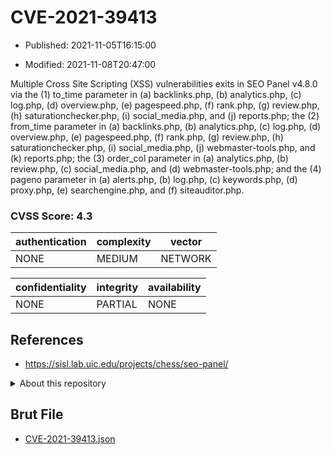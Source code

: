 # CVE-2021-39413

- Published: 2021-11-05T16:15:00

- Modified: 2021-11-08T20:47:00

Multiple Cross Site Scripting (XSS) vulnerabilities exits in SEO Panel v4.8.0 via the (1) to_time parameter in (a) backlinks.php, (b) analytics.php, (c) log.php, (d) overview.php, (e) pagespeed.php, (f) rank.php, (g) review.php, (h) saturationchecker.php, (i) social_media.php, and (j) reports.php; the (2) from_time parameter in (a) backlinks.php, (b) analytics.php, (c) log.php, (d) overview.php, (e) pagespeed.php, (f) rank.php, (g) review.php, (h) saturationchecker.php, (i) social_media.php, (j) webmaster-tools.php, and (k) reports.php; the (3) order_col parameter in (a) analytics.php, (b) review.php, (c) social_media.php, and (d) webmaster-tools.php; and the (4) pageno parameter in (a) alerts.php, (b) log.php, (c) keywords.php, (d) proxy.php, (e) searchengine.php, and (f) siteauditor.php.

### CVSS Score: **4.3**

| authentication | complexity | vector |
| --- | --- | --- |
| NONE | MEDIUM | NETWORK |

| confidentiality | integrity | availability |
| --- | --- | --- |
| NONE | PARTIAL | NONE |

## References

* https://sisl.lab.uic.edu/projects/chess/seo-panel/

<details>
<summary>About this repository</summary> 

  This repository is part of the project [Live Hack CVE](https://github.com/Live-Hack-CVE). Main website can be found [www.live-hack.org](https://www.live-hack.org) 
  
  Made by [Sn0wAlice](https://github.com/Sn0wAlice) for the people that care about security and need to have a feed of the latest CVEs. Hope you enjoy it, don't forget to star the repo and follow me on [Twitter](https://twitter.com/Sn0wAlice) and [Github](https://github.com/Sn0wAlice). And that is my [personnal website](https://www.alice-snow.me/)

  - [Home Page](https://github.com/Live-Hack-CVE)
  - [Framework](https://github.com/Live-Hack-CVE/cve-framework)
  - [CVE database](https://github.com/Live-Hack-CVE/full_database)
  - [Changelog](https://github.com/Live-Hack-CVE/Changelog)
</details>

## Brut File

* [CVE-2021-39413.json](https://raw.githubusercontent.com/Live-Hack-CVE/full_database/main/cves/2021/CVE-2021-39413.json)

